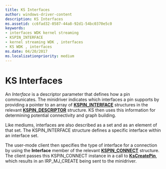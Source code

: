 ```yaml
---
title: KS Interfaces
author: windows-driver-content
description: KS Interfaces
ms.assetid: cc6fad32-0587-44a8-92d1-54bc0370e5c0
keywords:
- interfaces WDK kernel streaming
- KSPIN_INTERFACE
- kernel streaming WDK , interfaces
- KS WDK , interfaces
ms.date: 04/20/2017
ms.localizationpriority: medium
---
```


# KS Interfaces





An *Interface* is a descriptor parameter that defines how a pin communicates. The minidriver indicates which interfaces a pin supports by providing a pointer to an array of [**KSPIN\_INTERFACE**](https://msdn.microsoft.com/library/windows/hardware/ff563537) structures in the relevant [**KSPIN\_DESCRIPTOR**](https://msdn.microsoft.com/library/windows/hardware/ff563533) structure. KS then uses this information for determining potential connectivity and graph building.

Like mediums, interfaces are also described as a set and as an element of that set. The KSPIN\_INTERFACE structure defines a specific interface within an interface set.

The user-mode client then specifies the type of interface for a connection by using the **Interface** member of the relevant [**KSPIN\_CONNECT**](https://msdn.microsoft.com/library/windows/hardware/ff563531) structure. The client passes this KSPIN\_CONNECT instance in a call to [**KsCreatePin**](https://msdn.microsoft.com/library/windows/hardware/ff561652), which results in an IRP\_MJ\_CREATE being sent to the minidriver.

 

 




